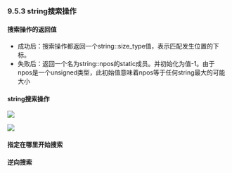 ### 9.5.3 string搜索操作

#### 搜索操作的返回值

* 成功后：搜索操作都返回一个string::size_type值，表示匹配发生位置的下标。
* 失败后：返回一个名为string::npos的static成员。并初始化为值-1。由于npos是一个unsigned类型，此初始值意味着npos等于任何string最大的可能大小

#### string搜索操作

![](https://img-blog.csdnimg.cn/20210203154437940.png?x-oss-process=image/watermark,type_ZmFuZ3poZW5naGVpdGk,shadow_10,text_aHR0cHM6Ly9ibG9nLmNzZG4ubmV0L0NIWWFiYzEyMzQ1Nmho,size_16,color_FFFFFF,t_70)

![](https://img-blog.csdnimg.cn/20210203154452965.png?x-oss-process=image/watermark,type_ZmFuZ3poZW5naGVpdGk,shadow_10,text_aHR0cHM6Ly9ibG9nLmNzZG4ubmV0L0NIWWFiYzEyMzQ1Nmho,size_16,color_FFFFFF,t_70)

#### 指定在哪里开始搜索

#### 逆向搜索


